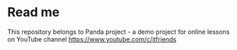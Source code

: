 # Read me
This repository belongs to Panda project - a demo project for online lessons on YouTube channel
https://www.youtube.com/c/itfriends
 